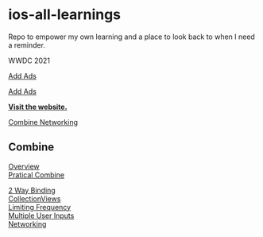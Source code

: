 # ios-all-learnings
Repo to empower my own learning and a place to look back to when I need a reminder.


WWDC 2021


[Add Ads](https://github.com/CongL3/ios-all-learnings/blob/main/AddAds.md) 

[Add Ads](AddAds.md)



[**Visit the website.**](https://github.com/CongL3/ios-all-learnings/blob/main/AddAds.md )


[Combine Networking](iOS/Combine/CombineNetworking.md)


## Combine
[Overview](iOS/Combine/Overview.md)  
[Pratical Combine](iOS/Combine/PraticalCombineNotes.md)  

[2 Way Binding](iOS/Combine/CombineNetworking.md)  
[CollectionViews](iOS/Combine/CollectionViews.md)  
[Limiting Frequency](iOS/Combine/LimitingFrequency.md)  
[Multiple User Inputs](iOS/Combine/MultipleUserInputs.md)  
[Networking](iOS/Combine/Networking.md)  
